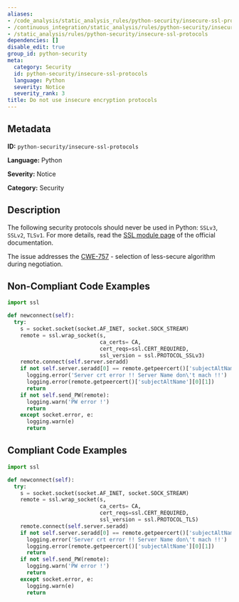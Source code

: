 ```yaml
---
aliases:
- /code_analysis/static_analysis_rules/python-security/insecure-ssl-protocols
- /continuous_integration/static_analysis/rules/python-security/insecure-ssl-protocols
- /static_analysis/rules/python-security/insecure-ssl-protocols
dependencies: []
disable_edit: true
group_id: python-security
meta:
  category: Security
  id: python-security/insecure-ssl-protocols
  language: Python
  severity: Notice
  severity_rank: 3
title: Do not use insecure encryption protocols
---
```

<!--  SOURCED FROM https://github.com/DataDog/datadog-static-analyzer-rule-docs -->


## Metadata
**ID:** `python-security/insecure-ssl-protocols`

**Language:** Python

**Severity:** Notice

**Category:** Security

## Description
The following security protocols should never be used in Python: `SSLv3`, `SSLv2`, `TLSv1`. For more details, read the [SSL module page](https://docs.python.org/3/library/ssl.html) of the official documentation.

The issue addresses the [CWE-757](https://cwe.mitre.org/data/definitions/757.html) - selection of less-secure algorithm during negotiation.



## Non-Compliant Code Examples
```python
import ssl

def newconnect(self):
  try:
    s = socket.socket(socket.AF_INET, socket.SOCK_STREAM)
    remote = ssl.wrap_socket(s,
                             ca_certs= CA,
                             cert_reqs=ssl.CERT_REQUIRED,
                             ssl_version = ssl.PROTOCOL_SSLv3)
    remote.connect(self.server.seradd)
    if not self.server.seradd[0] == remote.getpeercert()['subjectAltName'][0][1]:
      logging.error('Server crt error !! Server Name don\'t mach !!')
      logging.error(remote.getpeercert()['subjectAltName'][0][1])
      return
    if not self.send_PW(remote):
      logging.warn('PW error !')
      return
    except socket.error, e:
      logging.warn(e)
      return
```

## Compliant Code Examples
```python
import ssl

def newconnect(self):
  try:
    s = socket.socket(socket.AF_INET, socket.SOCK_STREAM)
    remote = ssl.wrap_socket(s,
                             ca_certs= CA,
                             cert_reqs=ssl.CERT_REQUIRED,
                             ssl_version = ssl.PROTOCOL_TLS)
    remote.connect(self.server.seradd)
    if not self.server.seradd[0] == remote.getpeercert()['subjectAltName'][0][1]:
      logging.error('Server crt error !! Server Name don\'t mach !!')
      logging.error(remote.getpeercert()['subjectAltName'][0][1])
      return
    if not self.send_PW(remote):
      logging.warn('PW error !')
      return
    except socket.error, e:
      logging.warn(e)
      return
```
